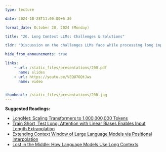 ```yaml
---
type: lecture

date: 2024-10-28T11:00:00+5:30

format_date: October 28, 2024 (Monday) 

title: "20. Long Context LLMs: Challenges & Solutions"

tldr: "Discussion on the challenges LLMs face while processing long input contexts and various techniques to enable LLMs to handle long contexts effectively."

hide_from_announcments: true

links: 
    - url: /static_files/presentations/200.pdf
      name: slides
    - url: https://youtu.be/VEQU7OQtJws
      name: video


thumbnail: /static_files/presentations/200.jpg
---
```

<!-- Other additional contents using markdown -->
**Suggested Readings:**
- [LongNet: Scaling Transformers to 1,000,000,000 Tokens](https://arxiv.org/pdf/2307.02486)
- [Train Short, Test Long: Attention with Linear Biases Enables Input Length Extrapolation](https://arxiv.org/pdf/2108.12409)
- [Extending Context Window of Large Language Models via Positional Interpolation](https://arxiv.org/pdf/2306.15595)
- [Lost in the Middle: How Language Models Use Long Contexts](https://arxiv.org/pdf/2307.03172)
